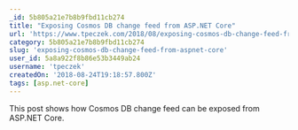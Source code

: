 ```yaml
---
_id: 5b805a21e7b8b9fbd11cb274
title: "Exposing Cosmos DB change feed from ASP.NET Core"
url: 'https://www.tpeczek.com/2018/08/exposing-cosmos-db-change-feed-from.html'
category: 5b805a21e7b8b9fbd11cb274
slug: 'exposing-cosmos-db-change-feed-from-aspnet-core'
user_id: 5a8a922f8b86e53b3449ab24
username: 'tpeczek'
createdOn: '2018-08-24T19:18:57.800Z'
tags: [asp.net-core]
---
```


This post shows how Cosmos DB change feed can be exposed from ASP.NET Core.

